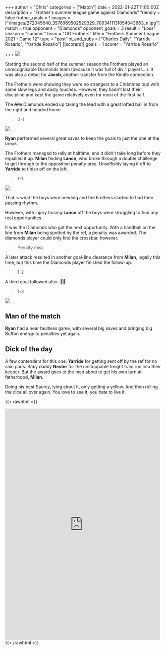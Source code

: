 +++
author = "Chris"
categories = ["Match"]
date = 2022-01-22T11:00:00Z
description = "Frother's summer league game against Diamonds"
friendly = false
frother_goals = 1
images = ["/images/272045640_3576969502529329_7093411131054043663_n.jpg"]
match = true
opponent = "Diamonds"
opponent_goals = 3
result = "Loss"
season = "summer"
team = "OG Frothers"
title = "Frothers Summer League 2021 - Game 12"
type = "post"
xi_and_subs = ["Charles Daily", "Yarride Rosario", "Yarride Rosario"]
[[scorers]]
goals = 1
scorer = "Yarride Rosario"

+++
![](/images/froth-wordle-2.png)

Starting the second half of the summer season the Frothers played an unrecognisable Diamonds team (because it was full of div 1 players...). It was also a debut for **Jacob**, another transfer from the Kindle connection.

The Frothers were showing they were no strangers to a Christmas pud with some slow legs and dusty touches. However, they hadn't lost their discipline and kept the game relatively even for most of the first half.

The ~~Alts~~ Diamonds ended up taking the lead with a great lofted ball in from the right and headed home.

> 0-1

![](/images/272022509_3576969449196001_8417782585787198562_n.jpg)

**Ryan** performed several great saves to keep the goals to just the one at the break.

The Frothers managed to rally at halftime, and it didn't take long before they equalled it up. **Milan** finding **Lance**, who broke through a double challenge to get through to the opposition penalty area. Unselfishly laying it off to **Yarride** to finish off on the left.

> 1-1

![](/images/272155679_3576967832529496_6209852704550025789_n.jpg)

That is what the boys were needing and the Frothers started to find their passing rhythm.

However, with injury forcing **Lance** off the boys were struggling to find any real opportunities.

It was the Diamonds who got the next opportunity. With a handball on the line from **Milan** being spotted by the ref, a penalty was awarded. The diamonds player could only find the crossbar, however.

> Penalty miss

A later attack resulted in another goal-line clearance from **Milan**, legally this time, but this time the Diamonds player finished the follow-up.

> 1-2

A third goal followed after. 🤷‍♂️

> 1-3

![](/images/272047271_3576969719195974_7307356696688012496_n.jpg)

## Man of the match

**Ryan** had a near faultless game, with several big saves and bringing big Buffon energy to penalties yet again.

## Dick of the day

A few contenders for this one. **Yarride** for getting sent off by the ref for no shin pads. Baby daddy **Nester** for the unstoppable freight train run into their keeper. But the award goes to the man about to get his own turn at fatherhood, **Milan**.

Doing his best Saurez, lying about it, only getting a yellow. And then rolling the dice all over again. You love to see it, you hate to live it.

{{< rawhtml >}} <div class="row"> <iframe src="https://www.facebook.com/plugins/post.php?href=https%3A%2F%2Fwww.facebook.com%2FNZSundayFootball%2Fposts%2F3576969939195952&show_text=true&width=500" width="500" height="745" style="border:none;overflow:hidden" scrolling="no" frameborder="0" allowfullscreen="true" allow="autoplay; clipboard-write; encrypted-media; picture-in-picture; web-share"></iframe> </div> {{< /rawhtml >}}